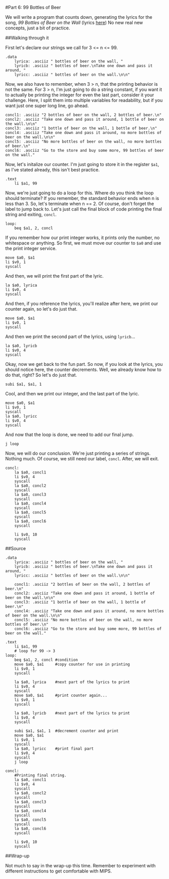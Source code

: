 #Part 6: 99 Bottles of Beer

We will write a program that counts down, generating the lyrics for the song,
*99 Bottles of Beer on the Wall* (lyrics 
[here](http://www.99-bottles-of-beer.net/lyrics.html))
No new real new concepts, just a bit of practice.

##Walking through it

First let's declare our strings we call for 3 <= n <= 99.

    .data 
	    lyrica: .asciiz " bottles of beer on the wall, "
	    lyricb: .asciiz " bottles of beer.\nTake one down and pass it around, "
	    lyricc: .asciiz " bottles of beer on the wall.\n\n"

Now, we also have to remember, when 3 > n, that the printing behavior is
not the same. For 3 > n, I'm just going to do a string constant, if you want
it to actually be printing the integer for even the last part, consider it
your challenge. Here, I split them into multiple variables for readability,
but if you want just one super long line, go ahead.

	concl1: .asciiz "2 bottles of beer on the wall, 2 bottles of beer.\n"
	concl2: .asciiz "Take one down and pass it around, 1 bottle of beer on the wall.\n\n"
	concl3: .asciiz "1 bottle of beer on the wall, 1 bottle of beer.\n"
	concl4: .asciiz "Take one down and pass it around, no more bottles of beer on the wall.\n\n"
	concl5: .asciiz "No more bottles of beer on the wall, no more bottles of beer.\n"
	concl6: .asciiz "Go to the store and buy some more, 99 bottles of beer on the wall."

Now, let's initalize our counter. I'm just going to store it in the register
``$a1``, as I've stated already, this isn't best practice.

    .text
	    li $a1, 99

Now, we're just going to do a loop for this. Where do you think the loop
should terminate? If you remember, the standard behavior ends when n is less
than 3. So, let's terminate when n == 2. Of course, don't forget the label to
jump back to. Let's just call the final block of code printing the final string
and exiting, ``concl``.

    loop:
	    beq $a1, 2, concl

If you remember how our print integer works, it prints only the number, no
whitespace or anything. So first, we must move our counter to ``$a0`` and 
use the print integer service.

	move $a0, $a1
	li $v0, 1
	syscall

And then, we will print the first part of the lyric.

	la $a0, lyrica
	li $v0, 4
	syscall

And then, if you reference the lyrics, you'll realize after here, we print our
counter again, so let's do just that.

	move $a0, $a1
	li $v0, 1
	syscall

And then we print the second part of the lyrics, using ``lyricb``...

	la $a0, lyricb
	li $v0, 4
	syscall

Okay, now we get back to the fun part. So now, if you look at the lyrics,
you should notice here, the counter decrements. Well, we already know how to
do that, right? So let's do just that.

	subi $a1, $a1, 1

Cool, and then we print our integer, and the last part of the lyric.

	move $a0, $a1
	li $v0, 1
	syscall
	la $a0, lyricc
	li $v0, 4
	syscall

And now that the loop is done, we need to add our final jump.

	j loop

Now, we will do our conclusion. We're just printing a series of strings.
Nothing much. Of course, we still need our label, ``concl``. After, we will
exit.

    concl:
	    la $a0, concl1
	    li $v0, 4
	    syscall
	    la $a0, concl2
	    syscall
	    la $a0, concl3
	    syscall
	    la $a0, concl4
	    syscall
	    la $a0, concl5
	    syscall
	    la $a0, concl6
	    syscall
	
	    li $v0, 10
	    syscall

##Source

    .data 
	    lyrica: .asciiz " bottles of beer on the wall, "
	    lyricb: .asciiz " bottles of beer.\nTake one down and pass it around, "
	    lyricc: .asciiz " bottles of beer on the wall.\n\n"
	
	    concl1: .asciiz "2 bottles of beer on the wall, 2 bottles of beer.\n"
	    concl2: .asciiz "Take one down and pass it around, 1 bottle of beer on the wall.\n\n"
	    concl3: .asciiz "1 bottle of beer on the wall, 1 bottle of beer.\n"
	    concl4: .asciiz "Take one down and pass it around, no more bottles of beer on the wall.\n\n"
	    concl5: .asciiz "No more bottles of beer on the wall, no more bottles of beer.\n"
	    concl6: .asciiz "Go to the store and buy some more, 99 bottles of beer on the wall."
	
    .text
	    li $a1, 99
	    # loop for 99 -> 3
    loop:
	    beq $a1, 2, concl #condition
	    move $a0, $a1     #copy counter for use in printing
	    li $v0, 1
	    syscall
	
	    la $a0, lyrica    #next part of the lyrics to print
	    li $v0, 4
	    syscall
	    move $a0, $a1     #print counter again...
	    li $v0, 1
	    syscall
	
	    la $a0, lyricb    #next part of the lyrics to print
	    li $v0, 4
	    syscall
	
	    subi $a1, $a1, 1  #decrement counter and print
	    move $a0, $a1
	    li $v0, 1
	    syscall
	    la $a0, lyricc    #print final part
	    li $v0, 4
	    syscall
	    j loop

    concl:
	    #Printing final string.
	    la $a0, concl1
	    li $v0, 4
	    syscall
	    la $a0, concl2
	    syscall
	    la $a0, concl3
	    syscall
	    la $a0, concl4
	    syscall
	    la $a0, concl5
	    syscall
	    la $a0, concl6
	    syscall
	
	    li $v0, 10
	    syscall

##Wrap-up

Not much to say in the wrap-up this time. Remember to experiment with
different instructions to get comfortable with MIPS.

